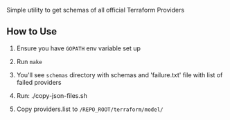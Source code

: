 Simple utility to get schemas of all official Terraform Providers

How to Use
-----

1. Ensure you have `GOPATH` env variable set up

2. Run `make`

3. You'll see `schemas` directory with schemas and 'failure.txt' file with list of failed providers

4. Run: ./copy-json-files.sh

5. Copy providers.list to `/REPO_ROOT/terraform/model/`


